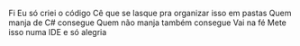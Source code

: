 Fi
Eu só criei o código
Cê que se lasque pra organizar isso em pastas
Quem manja de C# consegue
Quem não manja também consegue
Vai na fé
Mete isso numa IDE e só alegria
